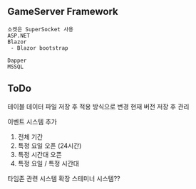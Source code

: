 ## GameServer Framework
```aiignore
소켓은 SuperSocket 사용
ASP.NET
Blazor
 - Blazor bootstrap

Dapper
MSSQL
```
## ToDo
테이블 데이터 파일 저장 후 적용 방식으로 변경
현재 버전 저장 후 관리

이벤트 시스템 추가
 1. 전체 기간 
 2. 특정 요일 오픈 (24시간)
 3. 특정 시간대 오픈
 4. 특정 요일 / 특정 시간대

타임존 관련 시스템 확장
스테미너 시스템??
 
